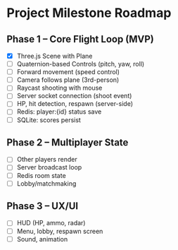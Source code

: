 # Project Milestone Roadmap

## Phase 1 – Core Flight Loop (MVP)
- [x] Three.js Scene with Plane
- [ ] Quaternion-based Controls (pitch, yaw, roll)
- [ ] Forward movement (speed control)
- [ ] Camera follows plane (3rd-person)
- [ ] Raycast shooting with mouse
- [ ] Server socket connection (shoot event)
- [ ] HP, hit detection, respawn (server-side)
- [ ] Redis: player:{id} status save
- [ ] SQLite: scores persist

## Phase 2 – Multiplayer State
- [ ] Other players render
- [ ] Server broadcast loop
- [ ] Redis room state
- [ ] Lobby/matchmaking

## Phase 3 – UX/UI
- [ ] HUD (HP, ammo, radar)
- [ ] Menu, lobby, respawn screen
- [ ] Sound, animation
